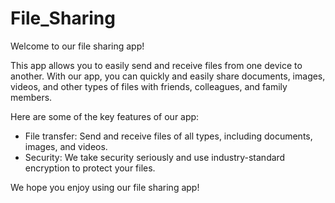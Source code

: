 # File_Sharing
Welcome to our file sharing app!

This app allows you to easily send and receive files from one device to another. With our app, you can quickly and easily share documents, images, videos, and other types of files with friends, colleagues, and family members.

Here are some of the key features of our app:

- File transfer: Send and receive files of all types, including documents, images, and videos.
- Security: We take security seriously and use industry-standard encryption to protect your files.

We hope you enjoy using our file sharing app!
